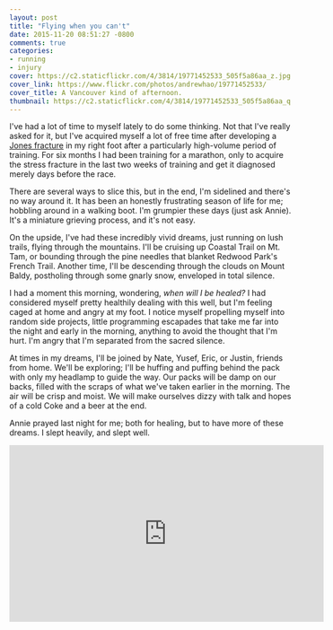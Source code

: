 ```yaml
---
layout: post
title: "Flying when you can't"
date: 2015-11-20 08:51:27 -0800
comments: true
categories:
- running
- injury
cover: https://c2.staticflickr.com/4/3814/19771452533_505f5a86aa_z.jpg
cover_link: https://www.flickr.com/photos/andrewhao/19771452533/
cover_title: A Vancouver kind of afternoon.
thumbnail: https://c2.staticflickr.com/4/3814/19771452533_505f5a86aa_q.jpg
---
```

I've had a lot of time to myself lately to do some thinking. Not that
I've really asked for it, but I've acquired myself a lot of free time
after developing a [Jones fracture]() in my right foot after a particularly
high-volume period of training. For six months I had been training for
a marathon, only to acquire the stress fracture in the last two weeks
of training and get it diagnosed merely days before the race.

There are several ways to slice this, but in the end, I'm sidelined and
there's no way around it. It has been an honestly frustrating season of
life for me; hobbling around in a walking boot. I'm grumpier these days
(just ask Annie). It's a miniature grieving process, and it's not easy.

On the upside, I've had these incredibly vivid dreams, just running on
lush trails, flying through the mountains. I'll be cruising up Coastal
Trail on Mt. Tam, or bounding through the pine needles that blanket Redwood Park's French Trail. Another time, I'll be descending through the clouds on Mount Baldy, postholing through some gnarly snow, enveloped in total silence.

I had a moment this morning, wondering, *when will I be healed?* I had considered myself pretty healthily dealing with this well, but I'm feeling caged at home and angry at my foot. I notice myself propelling myself into random side projects, little programming escapades that take me far into the night and early in the morning, anything to avoid the thought that I'm hurt. I'm angry that I'm separated from the sacred silence.

At times in my dreams, I'll be joined by Nate, Yusef, Eric, or Justin, friends from
home. We'll be exploring; I'll be huffing and puffing behind the pack
with only my headlamp to guide the way. Our packs will be damp on our
backs, filled with the scraps of what we've taken earlier in the
morning. The air will be crisp and moist. We will make ourselves dizzy
with talk and hopes of a cold Coke and a beer at the end.

Annie prayed last night for me; both for healing, but to have more of these dreams. I slept heavily, and slept well.

<iframe width="560" height="315" src="https://www.youtube.com/embed/k3CjkS9e9XQ" frameborder="0" allowfullscreen></iframe>
